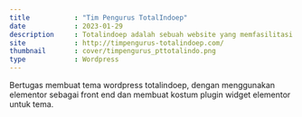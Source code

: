 ```yaml
---
title           : "Tim Pengurus TotalIndoep"
date            : 2023-01-29
description     : Totalindoep adalah sebuah website yang memfasilitasi proses Penyelesaian Kewajiban Perusahaan (PKPU) dengan menyediakan formulir pengajuan secara online bagi calon kreditur.
site            : http://timpengurus-totalindoep.com/
thumbnail       : cover/timpengurus_pttotalindo.png
type			: Wordpress
---
```


Bertugas membuat tema wordpress totalindoep, dengan menggunakan elementor sebagai front end dan membuat kostum plugin widget elementor untuk tema.